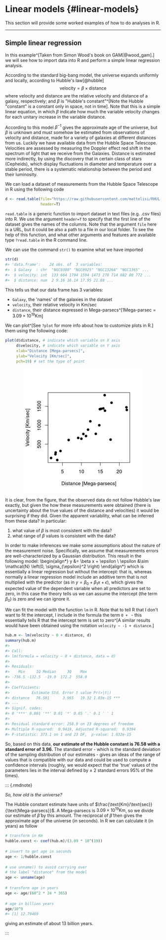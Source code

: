 # Linear models {#linear-models}

This section will provide some worked examples of how to do analyses in R.

---

## Simple linear regression

In this example^[Taken from Simon Wood's book on GAM[@wood_gam].] we will see how to import data into R and perform a simple linear regression analysis. 

According to the standard big-bang model, the universe expands uniformly and locally, according to Hubble's law[@hubble]
$$
\text{velocity} = \beta \times \text{distance}
$$
where $\text{velocity}$ and $\text{distance}$ are the relative velocity and distance of a galaxy, respectively; and $\beta$ is "Hubble's constant"^[Note the Hubble "constant" is a constant only in space, not in time]. Note that this is a simple linear equation, in which $\beta$ indicate how much the variable $\text{velocity}$ changes for each unitary increase in the variable $\text{distance}$.

According to this model $\beta^{-1}$ gives the approximate age of the universe, but $\beta$ is unknown and must somehow be estimated from observations of $\text{velocity}$ and $\text{distance}$, made for a variety of galaxies at different distances from us. Luckily we have available data from the Hubble Space Telescope. Velocities are assessed by measuring the Doppler effect red shift in the spectrum of light that we receive from the Galaxies. Distance is estimated more indirectly, by using the discovery that in certain class of stars (Cepheids), which display fluctuations in diameter and temperature over a stable period, there is a systematic relationship between the period and their luminosity.

We can load a dataset of measurements from the Hubble Space Telescope in R using the following code

```r
d <- read.table(file="https://raw.githubusercontent.com/mattelisi/RHUL-stats/main/data/hubble.txt", 
                header=T)
```

`read.table` is a generic function to import dataset in text files (e.g. .csv files) into R. We use the argument `header=T` to specify that the first line of the dataset gives the names of the columns. Note that the argument `file` here is a URL, but it could be also a path to a file in our local folder. To see the help of this function, and what other arguments and features are available type `?read.table` in the R command line.

We can use the command `str()` to examine what we have imported

```r
str(d)
#> 'data.frame':	24 obs. of  3 variables:
#>  $ Galaxy  : chr  "NGC0300" "NGC0925" "NGC1326A" "NGC1365" ...
#>  $ velocity: int  133 664 1794 1594 1473 278 714 882 80 772 ...
#>  $ distance: num  2 9.16 16.14 17.95 21.88 ...
```
This tells us that our data frame has 3 variables:

- `Galaxy`, the 'names' of the galaxies in the dataset
- `velocity`, their relative velocity in Km/sec
- `distance`, their distance expressed in Mega-parsecs^[$1 \text{Mega-parsec} = 3.09 \times 10^{19} \text{Km}$]

We can plot^[See `?plot` for more info about how to customize plots in R.] them using the following code:

```r
plot(d$distance, # indicate which variable on X axis
     d$velocity, # indicate which variable on Y axis
     xlab="Distance [Mega-parsecs]",
     ylab="Velocity [Km/sec]", 
     pch=19) # set the type of point
```

<img src="03-linear-models_files/figure-html/unnamed-chunk-3-1.png" width="384" style="display: block; margin: auto;" />

It is clear, from the figure, that the observed data do not follow Hubble's law exactly, but given the how these measurements were obtained (there is uncertainty about the true values of the distance and velocities) it would be surprising if they did. Given the apparent variability, what can be inferred from these data? 
In particular:

1. what value of $\beta$ is most consistent with the data? 
2. what range of $\beta$ values is consistent with the data? 

In order to make inferences we make some assumptions about the nature of the measurement noise. Specifically, we assume that measurements errors are well-characterized by a Gaussian distribution. This result in the following model: 
\begin{align*}
y &= \beta x + \epsilon \\
\epsilon &\sim \mathcal{N} \left(0, \sigma_{\epsilon}^2 \right)
\end{align*}
which is essentially a linear regression but without the intercept: that is, whereas normally a linear regression model include an additive term that is not multiplied with the predictor (as in $y = \beta_0 + \beta_1 x + \epsilon$), which gives the expected value of the dependent variable when all predictors are set to zero, in this case the theory tells us we can assume the intercept (the term $\beta_0$) is zero and we can ignore it.


We can fit the model with the function `lm` in R. Note that to tell R that I don't want to fit the intercept, I include in the formula the term `0 + ` - this essentially tells R that the intercept term is set to zero^[A similar results would have been obtained using the notation `velocity ~ -1 + distance`.]


```r
hub.m <- lm(velocity ~ 0 + distance, d)
summary(hub.m)
#> 
#> Call:
#> lm(formula = velocity ~ 0 + distance, data = d)
#> 
#> Residuals:
#>    Min     1Q Median     3Q    Max 
#> -736.5 -132.5  -19.0  172.2  558.0 
#> 
#> Coefficients:
#>          Estimate Std. Error t value Pr(>|t|)    
#> distance   76.581      3.965   19.32 1.03e-15 ***
#> ---
#> Signif. codes:  
#> 0 '***' 0.001 '**' 0.01 '*' 0.05 '.' 0.1 ' ' 1
#> 
#> Residual standard error: 258.9 on 23 degrees of freedom
#> Multiple R-squared:  0.9419,	Adjusted R-squared:  0.9394 
#> F-statistic: 373.1 on 1 and 23 DF,  p-value: 1.032e-15
```

So, based on this data, **our estimate of the Hubble constant is 76.58 with a standard error of 3.96.** The standard error - which is the standard deviation of the sampling distribution of our estimates - gives an ideas of the range of values that is compatible with our data and could be used to compute a confidence intervals (roughly, we would expect that the 'true' values of the parameters lies in the interval defined by $\pm$ 2 standard errors 95% of the times).


::: {.rmdnote}

*So, how old is the universe?*

The Hubble constant estimate have units of $\frac{\text{Km}/\text{sec}}{\text{Mega-parsecs}}$. A Mega-parsecs is $3.09 \times 10^{19} \text{Km}$, so we divide our estimate of $\hat \beta$ by this amount. The reciprocal of $\hat \beta$ then gives the approximate age of the universe (in seconds). In R we can calculate it (in years) as follow


```r
# transform in Km
hubble.const <- coef(hub.m)/(3.09 * 10^(19))

# invert to get age in seconds
age <- 1/hubble.const

# use unname() to avoid carrying over 
# the label "distance" from the model
age <- unname(age)

# transform age in years
age <- age/(60^2 * 24 * 365)

# age in billion years
age/10^9
#> [1] 12.79469
```

giving an estimate of about 13 billion years.

:::



